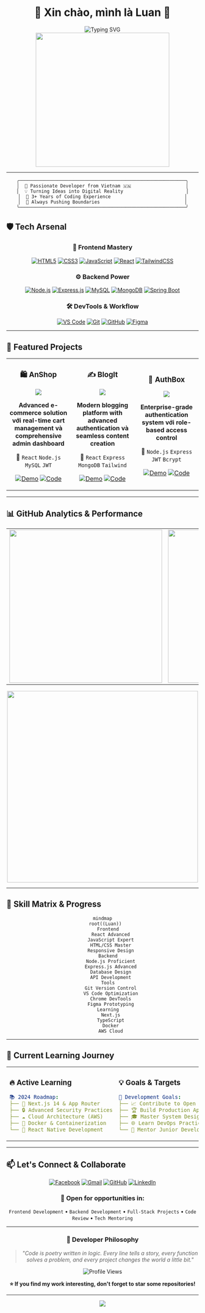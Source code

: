 # <div align="center">👋 Xin chào, mình là **Luan** 🚀</div>

<div align="center">
  <img src="https://readme-typing-svg.demolab.com?font=Fira+Code&size=22&pause=1000&color=6AD3F7&center=true&vCenter=true&width=600&lines=Full-Stack+Web+Developer;Always+Learning+New+Technologies;Building+Amazing+Web+Applications" alt="Typing SVG" />
</div>

<div align="center">
  <img src="https://media.giphy.com/media/qgQUggAC3Pfv687qPC/giphy.gif" width="350" />
</div>

---

<div align="center">
  
```ascii
╭─────────────────────────────────────────────────────────────╮
│  🎯 Passionate Developer from Vietnam 🇻🇳                    │
│  💡 Turning Ideas into Digital Reality                       │
│  🌟 3+ Years of Coding Experience                           │
│  🚀 Always Pushing Boundaries                               │
╰─────────────────────────────────────────────────────────────╯
```

</div>

## 🛡️ **Tech Arsenal**

<div align="center">

### 🎨 **Frontend Mastery**
[![HTML5](https://img.shields.io/badge/HTML5-E34F26?style=for-the-badge&logo=html5&logoColor=white&labelColor=E34F26)](https://developer.mozilla.org/en-US/docs/Web/HTML)
[![CSS3](https://img.shields.io/badge/CSS3-1572B6?style=for-the-badge&logo=css3&logoColor=white&labelColor=1572B6)](https://developer.mozilla.org/en-US/docs/Web/CSS)
[![JavaScript](https://img.shields.io/badge/JavaScript-F7DF1E?style=for-the-badge&logo=javascript&logoColor=black&labelColor=F7DF1E)](https://javascript.info/)
[![React](https://img.shields.io/badge/React-20232A?style=for-the-badge&logo=react&logoColor=61DAFB&labelColor=20232A)](https://reactjs.org/)
[![TailwindCSS](https://img.shields.io/badge/Tailwind_CSS-38B2AC?style=for-the-badge&logo=tailwind-css&logoColor=white&labelColor=38B2AC)](https://tailwindcss.com/)

### ⚙️ **Backend Power**
[![Node.js](https://img.shields.io/badge/Node.js-43853D?style=for-the-badge&logo=node.js&logoColor=white&labelColor=43853D)](https://nodejs.org/)
[![Express.js](https://img.shields.io/badge/Express.js-404D59?style=for-the-badge&logo=express&logoColor=white&labelColor=404D59)](https://expressjs.com/)
[![MySQL](https://img.shields.io/badge/MySQL-00000F?style=for-the-badge&logo=mysql&logoColor=white&labelColor=00000F)](https://www.mysql.com/)
[![MongoDB](https://img.shields.io/badge/MongoDB-4EA94B?style=for-the-badge&logo=mongodb&logoColor=white&labelColor=4EA94B)](https://www.mongodb.com/)
[![Spring Boot](https://img.shields.io/badge/Spring_Boot-6DB33F?style=for-the-badge&logo=spring-boot&logoColor=white&labelColor=6DB33F)](https://spring.io/projects/spring-boot)

### 🛠️ **DevTools & Workflow**
[![VS Code](https://img.shields.io/badge/Visual_Studio_Code-0078D4?style=for-the-badge&logo=visual%20studio%20code&logoColor=white&labelColor=0078D4)](https://code.visualstudio.com/)
[![Git](https://img.shields.io/badge/Git-F05032?style=for-the-badge&logo=git&logoColor=white&labelColor=F05032)](https://git-scm.com/)
[![GitHub](https://img.shields.io/badge/GitHub-100000?style=for-the-badge&logo=github&logoColor=white&labelColor=100000)](https://github.com/)
[![Figma](https://img.shields.io/badge/Figma-F24E1E?style=for-the-badge&logo=figma&logoColor=white&labelColor=F24E1E)](https://www.figma.com/)

</div>

---

## 🚀 **Featured Projects**

<div align="center">
  
<table>
<tr>
<td align="center" width="33%">

### 🛍️ **AnShop**
<img src="https://img.shields.io/badge/E--commerce-Platform-FF6B6B?style=for-the-badge&logo=shopify&logoColor=white"/>

**Advanced e-commerce solution với real-time cart management và comprehensive admin dashboard**

🔧 `React` `Node.js` `MySQL` `JWT`

[![Demo](https://img.shields.io/badge/🚀_Live_Demo-4CAF50?style=for-the-badge)](https://github.com/anvk/anshop)
[![Code](https://img.shields.io/badge/📂_Source-2196F3?style=for-the-badge)](https://github.com/anvk/anshop)

</td>
<td align="center" width="33%">

### ✍️ **BlogIt**
<img src="https://img.shields.io/badge/Content-Management-4ECDC4?style=for-the-badge&logo=blogger&logoColor=white"/>

**Modern blogging platform with advanced authentication và seamless content creation**

🔧 `React` `Express` `MongoDB` `Tailwind`

[![Demo](https://img.shields.io/badge/🚀_Live_Demo-4CAF50?style=for-the-badge)](https://github.com/anvk/blogit)
[![Code](https://img.shields.io/badge/📂_Source-2196F3?style=for-the-badge)](https://github.com/anvk/blogit)

</td>
<td align="center" width="33%">

### 🔐 **AuthBox**
<img src="https://img.shields.io/badge/Authentication-System-9B59B6?style=for-the-badge&logo=shield&logoColor=white"/>

**Enterprise-grade authentication system với role-based access control**

🔧 `Node.js` `Express` `JWT` `Bcrypt`

[![Demo](https://img.shields.io/badge/🚀_Live_Demo-4CAF50?style=for-the-badge)](https://github.com/anvk/authbox)
[![Code](https://img.shields.io/badge/📂_Source-2196F3?style=for-the-badge)](https://github.com/anvk/authbox)

</td>
</tr>
</table>

</div>

---

## 📊 **GitHub Analytics & Performance**

<div align="center">

<table>
<tr>
<td align="center">
<img src="https://github-readme-stats.vercel.app/api?username=luanPro35&show_icons=true&theme=tokyonight&hide_border=true&title_color=00D9FF&icon_color=00D9FF&text_color=ffffff&bg_color=0D1117" width="400"/>
</td>
<td align="center">
<img src="https://github-readme-streak-stats.herokuapp.com/?user=luanPro35&theme=tokyonight&hide_border=true&stroke=0D1117&background=0D1117&ring=00D9FF&fire=00D9FF&currStreakLabel=00D9FF" width="400"/>
</td>
</tr>
</table>

<img src="https://github-readme-stats.vercel.app/api/top-langs/?username=luanPro35&layout=compact&theme=tokyonight&hide_border=true&title_color=00D9FF&text_color=ffffff&bg_color=0D1117" width="500"/>

</div>

---

## 🎯 **Skill Matrix & Progress**

<div align="center">

```mermaid
mindmap
  root((Luan))
    Frontend
      React Advanced
      JavaScript Expert
      HTML/CSS Master
      Responsive Design
    Backend
      Node.js Proficient
      Express.js Advanced
      Database Design
      API Development
    Tools
      Git Version Control
      VS Code Optimization
      Chrome DevTools
      Figma Prototyping
    Learning
      Next.js
      TypeScript
      Docker
      AWS Cloud
```

</div>

---

## 🌟 **Current Learning Journey**

<div align="center">
  
<table>
<tr>
<td width="50%">

### 🔥 **Active Learning**
```yaml
📚 2024 Roadmap:
├── 🚀 Next.js 14 & App Router
├── 🔒 Advanced Security Practices
├── ☁️ Cloud Architecture (AWS)
├── 🐳 Docker & Containerization
└── 📱 React Native Development
```

</td>
<td width="50%">

### 💡 **Goals & Targets**
```yaml
🎯 Development Goals:
├── 📈 Contribute to Open Source
├── 🏆 Build Production Apps
├── 🎓 Master System Design
├── 🌐 Learn DevOps Practices
└── 👥 Mentor Junior Developers
```

</td>
</tr>
</table>

</div>

---

## 📫 **Let's Connect & Collaborate**

<div align="center">

[![Facebook](https://img.shields.io/badge/Facebook-1877F2?style=for-the-badge&logo=facebook&logoColor=white&labelColor=1877F2)](https://www.facebook.com/luan.le.355745)
[![Gmail](https://img.shields.io/badge/Gmail-D14836?style=for-the-badge&logo=gmail&logoColor=white&labelColor=D14836)](mailto:quangluan03052000@gmail.com)
[![GitHub](https://img.shields.io/badge/GitHub-100000?style=for-the-badge&logo=github&logoColor=white&labelColor=100000)](https://github.com/luanPro35)
[![LinkedIn](https://img.shields.io/badge/LinkedIn-0077B5?style=for-the-badge&logo=linkedin&logoColor=white&labelColor=0077B5)](#)

### 💬 **Open for opportunities in:**
`Frontend Development` • `Backend Development` • `Full-Stack Projects` • `Code Review` • `Tech Mentoring`

</div>

---

<div align="center">
  
### 💭 **Developer Philosophy**

> *"Code is poetry written in logic. Every line tells a story, every function solves a problem, and every project changes the world a little bit."*

<img src="https://komarev.com/ghpvc/?username=luanPro35&label=Profile+Views&color=00D9FF&style=for-the-badge" alt="Profile Views" />

**⭐ If you find my work interesting, don't forget to star some repositories!**

</div>

---

<div align="center">
<img src="https://capsule-render.vercel.app/api?type=waving&color=gradient&customColorList=0,2,2,5,30&height=120&section=footer&text=Thanks%20for%20visiting!&fontSize=20&fontColor=ffffff&animation=twinkling"/>
</div>
